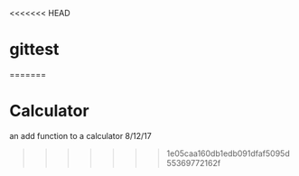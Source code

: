 <<<<<<< HEAD
# gittest
=======
# Calculator
an add function to a calculator 8/12/17
>>>>>>> 1e05caa160db1edb091dfaf5095d55369772162f
